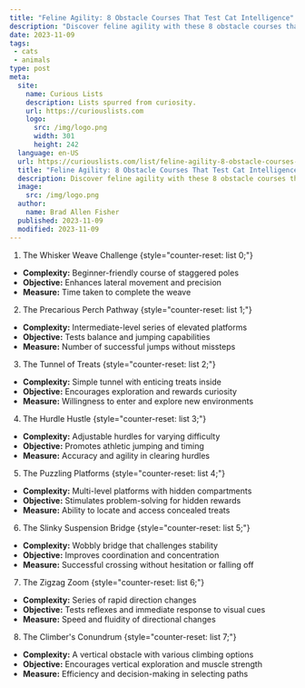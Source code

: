 ```yaml
---
title: "Feline Agility: 8 Obstacle Courses That Test Cat Intelligence"
description: "Discover feline agility with these 8 obstacle courses that pique your cat's curiosity and challenge their intelligence. Get ready for a playful challenge!"
date: 2023-11-09
tags:
 - cats
 - animals
type: post
meta:
  site:
    name: Curious Lists
    description: Lists spurred from curiosity.
    url: https://curiouslists.com
    logo:
      src: /img/logo.png
      width: 301
      height: 242
  language: en-US
  url: https://curiouslists.com/list/feline-agility-8-obstacle-courses-that-test-cat-intelligence
  title: "Feline Agility: 8 Obstacle Courses That Test Cat Intelligence"
  description: Discover feline agility with these 8 obstacle courses that pique your cat's curiosity and challenge their intelligence. Get ready for a playful challenge!
  image:
    src: /img/logo.png
  author:
    name: Brad Allen Fisher
  published: 2023-11-09
  modified: 2023-11-09
---
```



1. The Whisker Weave Challenge {style="counter-reset: list 0;"}
  - **Complexity:** Beginner-friendly course of staggered poles
  - **Objective:** Enhances lateral movement and precision
  - **Measure:** Time taken to complete the weave

2. The Precarious Perch Pathway {style="counter-reset: list 1;"}
  - **Complexity:** Intermediate-level series of elevated platforms
  - **Objective:** Tests balance and jumping capabilities
  - **Measure:** Number of successful jumps without missteps

3. The Tunnel of Treats {style="counter-reset: list 2;"}
  - **Complexity:** Simple tunnel with enticing treats inside
  - **Objective:** Encourages exploration and rewards curiosity
  - **Measure:** Willingness to enter and explore new environments

4. The Hurdle Hustle {style="counter-reset: list 3;"}
  - **Complexity:** Adjustable hurdles for varying difficulty
  - **Objective:** Promotes athletic jumping and timing
  - **Measure:** Accuracy and agility in clearing hurdles

5. The Puzzling Platforms {style="counter-reset: list 4;"}
  - **Complexity:** Multi-level platforms with hidden compartments
  - **Objective:** Stimulates problem-solving for hidden rewards
  - **Measure:** Ability to locate and access concealed treats

6. The Slinky Suspension Bridge {style="counter-reset: list 5;"}
  - **Complexity:** Wobbly bridge that challenges stability
  - **Objective:** Improves coordination and concentration
  - **Measure:** Successful crossing without hesitation or falling off

7. The Zigzag Zoom {style="counter-reset: list 6;"}
  - **Complexity:** Series of rapid direction changes
  - **Objective:** Tests reflexes and immediate response to visual cues
  - **Measure:** Speed and fluidity of directional changes

8. The Climber's Conundrum {style="counter-reset: list 7;"}
  - **Complexity:** A vertical obstacle with various climbing options
  - **Objective:** Encourages vertical exploration and muscle strength
  - **Measure:** Efficiency and decision-making in selecting paths